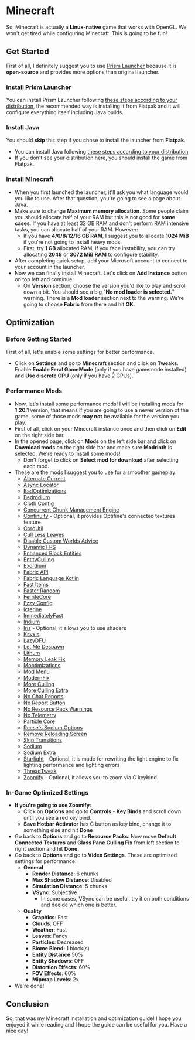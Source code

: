 # Minecraft
So, Minecraft is actually a **Linux-native** game that works with OpenGL. We won't get tired while configuring Minecraft. This is going to be fun!
## Get Started
First of all, I definitely suggest you to use [Prism Launcher](https://github.com/PrismLauncher/PrismLauncher) because it is **open-source** and provides more options than original launcher.
### Install Prism Launcher
You can install Prism Launcher following [these steps according to your distribution](https://prismlauncher.org/download/linux/), the recommended way is installing it from Flatpak and it will configure everything itself including Java builds.
### Install Java
You should **skip** this step if you chose to install the launcher from **Flatpak**.
- You can install Java following [these steps according to your distribution](https://prismlauncher.org/wiki/getting-started/installing-java/#installing-java-on-linux)
- If you don't see your distribution here, you should install the game from Flatpak.
### Install Minecraft
- When you first launched the launcher, it'll ask you what language would you like to use. After that question, you're going to see a page about Java.
- Make sure to change **Maximum memory allocation**. Some people claim you should allocate half of your RAM but this is not good for **some cases**. If you have at least 32 GB RAM and don't perform RAM intensive tasks, you can allocate half of your RAM. However:
  - If you have **4/6/8/12/16 GB RAM**, I suggest you to allocate **1024 MiB** if you're not going to install heavy mods.
  - First, try **1 GB** allocated RAM, if you face instability, you can try allocating **2048** or **3072 MiB RAM** to configure stability.
- After completing quick setup, add your Microsoft account to connect to your account in the launcher.
- Now we can finally install Minecraft. Let's click on **Add Instance** button on top left and continue:
  - On **Version** section, choose the version you'd like to play and scroll down a bit. You should see a big "**No mod loader is selected.**" warning. There is a **Mod loader** section next to the warning. We're going to choose **Fabric** from there and hit **OK**.
## Optimization
### Before Getting Started
First of all, let's enable some settings for better performance.
- Click on **Settings** and go to **Minecraft** section and click on **Tweaks**. Enable **Enable Feral GameMode** (only if you have gamemode installed) and **Use discrete GPU** (only if you have 2 GPUs).
### Performance Mods
- Now, let's install some performance mods! I will be installing mods for **1.20.1** version, that means if you are going to use a newer version of the game, some of those mods **may not** be available for the version you play.
- First of all, click on your Minecraft instance once and then click on **Edit** on the right side bar.
- In the opened page, click on **Mods** on the left side bar and click on **Download mods** on the right side bar and make sure **Modrinth** is selected. We're ready to install some mods!
  - Don't forget to click on **Select mod for download** after selecting each mod.
- These are the mods I suggest you to use for a smoother gameplay:
  - [Alternate Current](https://modrinth.com/mod/alternate-current/version/mc1.20-1.8.0-beta.3)
  - [Async Locator](https://modrinth.com/mod/async-locator/version/1.20-1.3.0)
  - [BadOptimizations](https://modrinth.com/mod/badoptimizations/version/2.1.1)
  - [Bedrodium](https://modrinth.com/mod/bedrodium/version/0.2.2)
  - [Cloth Config](https://modrinth.com/mod/cloth-config/version/11.1.118+fabric)
  - [Concurrent Chunk Management Engine](https://modrinth.com/mod/c2me-fabric/version/0.2.0+alpha.11.5+1.20.1)
  - [Continuity](https://modrinth.com/mod/continuity) - Optional, it provides Optifine's connected textures feature
  - [CoroUtil](https://modrinth.com/mod/coroutil/version/1.20.1-1.3.7)
  - [Cull Less Leaves](https://modrinth.com/mod/cull-less-leaves)
  - [Disable Custom Worlds Advice](https://modrinth.com/mod/dcwa/version/4.1)
  - [Dynamic FPS](https://modrinth.com/mod/dynamic-fps)
  - [Enhanced Block Entities](https://modrinth.com/mod/ebe/version/0.9+1.20)
  - [EntityCulling](https://modrinth.com/mod/entityculling/version/1.6.2-1.20.2)
  - [Exordium](https://modrinth.com/mod/exordium/version/1.2.1-1.20.1)
  - [Fabric API](https://modrinth.com/mod/fabric-api/version/0.92.1+1.20.1)
  - [Fabric Language Kotlin](https://modrinth.com/mod/fabric-language-kotlin/version/1.10.20+kotlin.1.9.24)
  - [Fast Items](https://modrinth.com/mod/fast-items/version/1.0.0-mc1.20.1)
  - [Faster Random](https://modrinth.com/mod/faster-random/version/4.1.0)
  - [FerriteCore](https://modrinth.com/mod/ferrite-core/version/6.0.1)
  - [Fzzy Config](https://modrinth.com/mod/fzzy-config/version/0.3.1+1.20.1)
  - [Icterine](https://modrinth.com/mod/icterine/version/1.3.0)
  - [ImmediatelyFast](https://modrinth.com/mod/immediatelyfast/version/1.2.14+1.20.4-fabric)
  - [Indium](https://modrinth.com/mod/indium/version/1.0.30+mc1.20.4)
  - [Iris](https://modrinth.com/mod/iris/version/1.7.0+1.20.1) - Optional, it allows you to use shaders
  - [Ksyxis](https://modrinth.com/mod/ksyxis/version/1.2.2)
  - [LazyDFU](https://modrinth.com/mod/lazydfu/version/0.1.3)
  - [Let Me Despawn](https://modrinth.com/plugin/lmd/version/1.2.0)
  - [Lithum](https://modrinth.com/mod/lithium/version/mc1.20.1-0.11.2)
  - [Memory Leak Fix](https://modrinth.com/mod/memoryleakfix/version/v1.1.5)
  - [Mobtimizations](https://modrinth.com/mod/mobtimizations/version/1.20.1-1.0.0)
  - [Mod Menu](https://modrinth.com/mod/modmenu/version/7.2.2)
  - [ModernFix](https://modrinth.com/mod/modernfix/version/5.17.0+mc1.20.1)
  - [More Culling](https://modrinth.com/mod/moreculling/version/0.24.0)
  - [More Culling Extra](https://modrinth.com/mod/morecullingextra/version/v1.1-1.20.1)
  - [No Chat Reports](https://modrinth.com/mod/no-chat-reports/version/Fabric-1.20.1-v2.2.2)
  - [No Report Button](https://modrinth.com/mod/nrb/version/1.5.0)
  - [No Resource Pack Warnings](https://modrinth.com/mod/no-resource-pack-warnings/version/1.3.0)
  - [No Telemetry](https://modrinth.com/mod/no-telemetry/version/1.8.0)
  - [Particle Core](https://modrinth.com/mod/particle-core/version/0.2.3+1.20.1)
  - [Reese's Sodium Options](https://modrinth.com/mod/reeses-sodium-options/version/mc1.20.1-1.7.2)
  - [Remove Reloading Screen](https://modrinth.com/mod/rrls/version/3.2.0-1.20.1-fabric)
  - [Skip Transitions](https://modrinth.com/mod/skip-transitions/version/v1.3.3+mc1.20.x)
  - [Sodium](https://modrinth.com/mod/sodium/version/mc1.20.1-0.5.8)
  - [Sodium Extra](https://modrinth.com/mod/sodium-extra)
  - [Starlight](https://modrinth.com/mod/starlight/version/1.1.2+1.20) - Optional, it is made for rewriting the light engine to fix lighting performance and lighting errors
  - [ThreadTweak](https://modrinth.com/mod/threadtweak/version/0.1.1+mc1.20.2)
  - [Zoomify](https://modrinth.com/mod/zoomify) - Optional, it allows you to zoom via C keybind.
### In-Game Optimized Settings
- **If you're going to use Zoomify**:
  - Click on **Options** and go to **Controls** - **Key Binds** and scroll down until you see a red key bind.
  - **Save Hotbar Activator** has C button as key bind, change it to something else and hit **Done**
- Go back to **Options** and go to **Resource Packs**. Now move **Default Connected Textures** and **Glass Pane Culling Fix** from left section to right section and hit **Done**.
- Go back to **Options** and go to **Video Settings**. These are optimized settings for performance:
  - **General**
    - **Render Distance**: 6 chunks
    - **Max Shadow Distance**: Disabled
    - **Simulation Distance**: 5 chunks
    - **VSync**: Subjective
      - In some cases, VSync can be useful, try it on both conditions and decide which one is better.
  - **Quality**
    - **Graphics**: Fast
    - **Clouds**: OFF
    - **Weather**: Fast
    - **Leaves**: Fancy
    - **Particles**: Decreased
    - **Biome Blend**: 1 block(s)
    - **Entity Distance** 50%
    - **Entity Shadows**: OFF
    - **Distortion Effects**: 60%
    - **FOV Effects**: 60%
    - **Mipmap Levels**: 2x
- We're done!
## Conclusion
So, that was my Minecraft installation and optimization guide! I hope you enjoyed it while reading and I hope the guide can be useful for you. Have a nice day!
